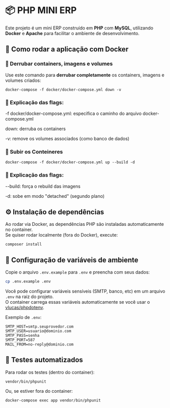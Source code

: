 # 📦 PHP MINI ERP

Este projeto é um mini ERP construído em **PHP** com **MySQL**, utilizando **Docker** e **Apache** para facilitar o ambiente de desenvolvimento.

## 🚀 Como rodar a aplicação com Docker

### 🔽 Derrubar containers, imagens e volumes

Use este comando para **derrubar completamente** os containers, imagens e volumes criados:

```
docker-compose -f docker/docker-compose.yml down -v
```

### 📌 Explicação das flags:

-f docker/docker-compose.yml: especifica o caminho do arquivo docker-compose.yml

down: derruba os containers

-v: remove os volumes associados (como banco de dados)

### 🔽 Subir os Conteineres

```
docker-compose -f docker/docker-compose.yml up --build -d
```

### 📌 Explicação das flags:

--build: força o rebuild das imagens

-d: sobe em modo "detached" (segundo plano)

## ⚙️ Instalação de dependências

Ao rodar via Docker, as dependências PHP são instaladas automaticamente no container.  
Se quiser rodar localmente (fora do Docker), execute:

```
composer install
```

## 🔑 Configuração de variáveis de ambiente

Copie o arquivo `.env.example` para `.env` e preencha com seus dados:

```sh
cp .env.example .env
```

Você pode configurar variáveis sensíveis (SMTP, banco, etc) em um arquivo `.env` na raiz do projeto.  
O container carrega essas variáveis automaticamente se você usar o [vlucas/phpdotenv](https://github.com/vlucas/phpdotenv).

Exemplo de `.env`:
```
SMTP_HOST=smtp.seuprovedor.com
SMTP_USER=usuario@dominio.com
SMTP_PASS=senha
SMTP_PORT=587
MAIL_FROM=no-reply@dominio.com
```

## 🧪 Testes automatizados

Para rodar os testes (dentro do container):

```
vendor/bin/phpunit
```

Ou, se estiver fora do container:

```
docker-compose exec app vendor/bin/phpunit
```
